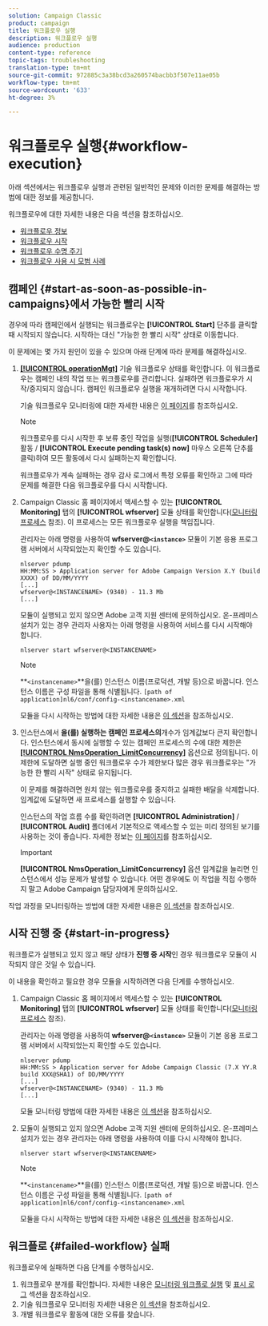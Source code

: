 ```yaml
---
solution: Campaign Classic
product: campaign
title: 워크플로우 실행
description: 워크플로우 실행
audience: production
content-type: reference
topic-tags: troubleshooting
translation-type: tm+mt
source-git-commit: 972885c3a38bcd3a260574bacbb3f507e11ae05b
workflow-type: tm+mt
source-wordcount: '633'
ht-degree: 3%

---
```



# 워크플로우 실행{#workflow-execution}

아래 섹션에서는 워크플로우 실행과 관련된 일반적인 문제와 이러한 문제를 해결하는 방법에 대한 정보를 제공합니다.

워크플로우에 대한 자세한 내용은 다음 섹션을 참조하십시오.

* [워크플로우 정보](../../workflow/using/about-workflows.md)
* [워크플로우 시작](../../workflow/using/starting-a-workflow.md)
* [워크플로우 수명 주기](../../workflow/using/workflow-life-cycle.md)
* [워크플로우 사용 시 모범 사례](../../workflow/using/workflow-best-practices.md)

## 캠페인 {#start-as-soon-as-possible-in-campaigns}에서 가능한 빨리 시작

경우에 따라 캠페인에서 실행되는 워크플로우는 **[!UICONTROL Start]** 단추를 클릭할 때 시작되지 않습니다. 시작하는 대신 &quot;가능한 한 빨리 시작&quot; 상태로 이동합니다.

이 문제에는 몇 가지 원인이 있을 수 있으며 아래 단계에 따라 문제를 해결하십시오.

1. [**[!UICONTROL operationMgt]**](../../workflow/using/campaign.md) 기술 워크플로우 상태를 확인합니다. 이 워크플로우는 캠페인 내의 작업 또는 워크플로우를 관리합니다. 실패하면 워크플로우가 시작/중지되지 않습니다. 캠페인 워크플로우 실행을 재개하려면 다시 시작합니다.

   기술 워크플로우 모니터링에 대한 자세한 내용은 [이 페이지](../../workflow/using/monitoring-technical-workflows.md)를 참조하십시오.

   >[!NOTE]
   >
   >워크플로우를 다시 시작한 후 보류 중인 작업을 실행(**[!UICONTROL Scheduler]** 활동 / **[!UICONTROL Execute pending task(s) now]** 마우스 오른쪽 단추를 클릭)하여 모든 활동에서 다시 실패하는지 확인합니다.

   워크플로우가 계속 실패하는 경우 감사 로그에서 특정 오류를 확인하고 그에 따라 문제를 해결한 다음 워크플로우를 다시 시작합니다.

1. Campaign Classic 홈 페이지에서 액세스할 수 있는 **[!UICONTROL Monitoring]** 탭의 **[!UICONTROL wfserver]** 모듈 상태를 확인합니다([모니터링 프로세스](../../production/using/monitoring-processes.md) 참조). 이 프로세스는 모든 워크플로우 실행을 책임집니다.

   관리자는 아래 명령을 사용하여 **wfserver@`<instance>`** 모듈이 기본 응용 프로그램 서버에서 시작되었는지 확인할 수도 있습니다.

   ```
   nlserver pdump
   HH:MM:SS > Application server for Adobe Campaign Version X.Y (build XXXX) of DD/MM/YYYY
   [...]
   wfserver@<INSTANCENAME> (9340) - 11.3 Mb
   [...]
   ```

   모듈이 실행되고 있지 않으면 Adobe 고객 지원 센터에 문의하십시오. 온-프레미스 설치가 있는 경우 관리자 사용자는 아래 명령을 사용하여 서비스를 다시 시작해야 합니다.

   ```
   nlserver start wfserver@<INSTANCENAME>
   ```

   >[!NOTE]
   >
   >**`<instancename>`**을(를) 인스턴스 이름(프로덕션, 개발 등)으로 바꿉니다. 인스턴스 이름은 구성 파일을 통해 식별됩니다.
   >`[path of application]nl6/conf/config-<instancename>.xml`

   모듈을 다시 시작하는 방법에 대한 자세한 내용은 [이 섹션](../../production/using/usual-commands.md#module-launch-commands)을 참조하십시오.

1. 인스턴스에서 **을(를) 실행하는 캠페인 프로세스의**&#x200B;개수가 임계값보다 큰지 확인합니다. 인스턴스에서 동시에 실행할 수 있는 캠페인 프로세스의 수에 대한 제한은 [**[!UICONTROL NmsOperation_LimitConcurrency]**](../../installation/using/configuring-campaign-options.md#campaign-e-workflow-management) 옵션으로 정의됩니다. 이 제한에 도달하면 실행 중인 워크플로우 수가 제한보다 많은 경우 워크플로우는 &quot;가능한 한 빨리 시작&quot; 상태로 유지됩니다.

   이 문제를 해결하려면 원치 않는 워크플로우를 중지하고 실패한 배달을 삭제합니다. 임계값에 도달하면 새 프로세스를 실행할 수 있습니다.

   인스턴스의 작업 흐름 수를 확인하려면 **[!UICONTROL Administration]** / **[!UICONTROL Audit]** 폴더에서 기본적으로 액세스할 수 있는 미리 정의된 보기를 사용하는 것이 좋습니다. 자세한 정보는 [이 페이지](../../workflow/using/monitoring-workflow-execution.md#filtering-workflows-status)를 참조하십시오.

   >[!IMPORTANT]
   >
   >**[!UICONTROL NmsOperation_LimitConcurrency]** 옵션 임계값을 늘리면 인스턴스에서 성능 문제가 발생할 수 있습니다. 어떤 경우에도 이 작업을 직접 수행하지 말고 Adobe Campaign 담당자에게 문의하십시오.

작업 과정을 모니터링하는 방법에 대한 자세한 내용은 [이 섹션](../../workflow/using/monitoring-workflow-execution.md)을 참조하십시오.

## 시작 진행 중 {#start-in-progress}

워크플로가 실행되고 있지 않고 해당 상태가 **진행 중 시작**&#x200B;인 경우 워크플로우 모듈이 시작되지 않은 것일 수 있습니다.

이 내용을 확인하고 필요한 경우 모듈을 시작하려면 다음 단계를 수행하십시오.

1. Campaign Classic 홈 페이지에서 액세스할 수 있는 **[!UICONTROL Monitoring]** 탭의 **[!UICONTROL wfserver]** 모듈 상태를 확인합니다([모니터링 프로세스](../../production/using/monitoring-processes.md) 참조).

   관리자는 아래 명령을 사용하여 **wfserver@`<instance>`** 모듈이 기본 응용 프로그램 서버에서 시작되었는지 확인할 수도 있습니다.

   ```
   nlserver pdump
   HH:MM:SS > Application server for Adobe Campaign Classic (7.X YY.R build XXX@SHA1) of DD/MM/YYYY
   [...]
   wfserver@<INSTANCENAME> (9340) - 11.3 Mb
   [...]
   ```

   모듈 모니터링 방법에 대한 자세한 내용은 [이 섹션](../../production/using/usual-commands.md#monitoring-commands-)을 참조하십시오.

1. 모듈이 실행되고 있지 않으면 Adobe 고객 지원 센터에 문의하십시오. 온-프레미스 설치가 있는 경우 관리자는 아래 명령을 사용하여 이를 다시 시작해야 합니다.

   ```
   nlserver start wfserver@<INSTANCENAME>
   ```

   >[!NOTE]
   >
   >**`<instancename>`**을(를) 인스턴스 이름(프로덕션, 개발 등)으로 바꿉니다. 인스턴스 이름은 구성 파일을 통해 식별됩니다.
   >`[path of application]nl6/conf/config-<instancename>.xml`

   모듈을 다시 시작하는 방법에 대한 자세한 내용은 [이 섹션](../../production/using/usual-commands.md#module-launch-commands)을 참조하십시오.

## 워크플로 {#failed-workflow} 실패

워크플로우에 실패하면 다음 단계를 수행하십시오.

1. 워크플로우 분개를 확인합니다. 자세한 내용은 [모니터링 워크플로 실행](../../workflow/using/monitoring-workflow-execution.md) 및 [표시 로그](../../workflow/using/monitoring-workflow-execution.md#displaying-logs) 섹션을 참조하십시오.
1. 기술 워크플로우 모니터링 자세한 내용은 [이 섹션](../../workflow/using/monitoring-technical-workflows.md)을 참조하십시오.
1. 개별 워크플로우 활동에 대한 오류를 찾습니다.
